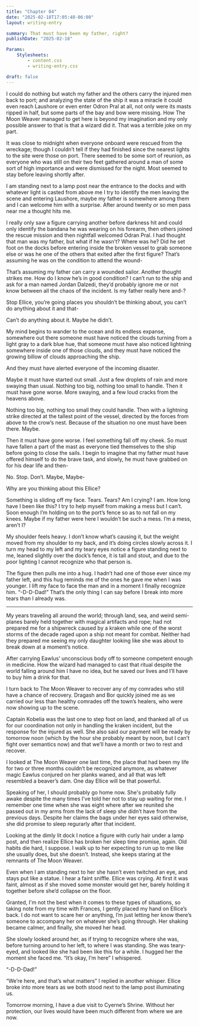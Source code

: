 ```yaml
---
title: "Chapter 04"
date: "2025-02-18T17:05:40-06:00"
layout: writing-entry

summary: That must have been my father, right?
publishDate: "2025-02-18"

Params:
    Stylesheets:
        - content.css
        - writing-entry.css

draft: false
---
```


I could do nothing but watch my father and the others carry the injured men back to port; and analyzing the state of the ship it was a miracle it could even reach Laushore or even enter Odron Pral at all, not only were its masts ripped in half, but some parts of the bay and bow were missing. How The Moon Weaver managed to get here is beyond my imagination and my only possible answer to that is that a wizard did it. That was a terrible joke on my part.

It was close to midnight when everyone onboard were rescued from the wreckage; though I couldn’t tell if they had finished since the nearest lights to the site were those on port. There seemed to be some sort of reunion, as everyone who was still on their two feet gathered around a man of some sort of high importance and were dismissed for the night. Most seemed to stay before leaving shortly after.

I am standing next to a lamp post near the entrance to the docks and with whatever light is casted from above me I try to identify the men leaving the scene and entering Laushore, maybe my father is somewhere among them and I can welcome him with a surprise. After around twenty or so men pass near me a thought hits me.

I really only saw a figure carrying another before darkness hit and could only identify the bandana he was wearing on his forearm, then others joined the rescue mission and then nightfall welcomed Odran Pral. I had thought that man was my father, but what if he wasn’t? Where was he? Did he set foot on the docks before entering inside the broken vessel to grab someone else or was he one of the others that exited after the first figure? That’s assuming he was on the condition to attend the wound-

That’s assuming my father can carry a wounded sailor. Another thought strikes me. How do I know he’s in good condition? I can’t run to the ship and ask for a man named Jordan Dalzedi, they’d probably ignore me or not know between all the chaos of the incident. Is my father really here and-?

Stop Ellice, you’re going places you shouldn’t be thinking about, you can’t do anything about it and that-

Can’t do anything about it. Maybe he didn’t.

My mind begins to wander to the ocean and its endless expanse, somewhere out there someone must have noticed the clouds turning from a light gray to a dark blue hue, that someone must have also noticed lightning somewhere inside one of those clouds, and they must have noticed the growing billow of clouds approaching the ship.

And they must have alerted everyone of the incoming disaster.

Maybe it must have started out small. Just a few droplets of rain and more swaying than usual. Nothing too big, nothing too small to handle. Then it must have gone worse. More swaying, and a few loud cracks from the heavens above.

Nothing too big, nothing too small they could handle. Then with a lightning strike directed at the tallest point of the vessel, directed by the forces from above to the crow’s nest. Because of the situation no one must have been there. Maybe.

Then it must have gone worse. I feel something fall off my cheek. So must have fallen a part of the mast as everyone tied themselves to the ship before going to close the sails. I begin to imagine that my father must have offered himself to do the brave task, and slowly, he must have grabbed on for his dear life and then-

No. Stop. Don’t. Maybe, Maybe-

Why are you thinking about this Ellice?

Something is sliding off my face. Tears. Tears? Am I crying? I am. How long have I been like this? I try to help myself from making a mess but I can’t. Soon enough I’m holding on to the port’s fence so as to not fall on my knees. Maybe if my father were here I wouldn’t be such a mess. I’m a mess, aren’t I?

My shoulder feels heavy. I don’t know what’s causing it, but the weight moved from my shoulder to my back, and it’s doing circles slowly across it. I turn my head to my left and my teary eyes notice a figure standing next to me, leaned slightly over the dock’s fence, it is tall and stout, and due to the poor lighting I cannot recognize who that person is.

The figure then pulls me into a hug. I hadn’t had one of those ever since my father left, and this hug reminds me of the ones he gave me when I was younger. I lift my face to face the man and in a moment I finally recognize him. “-D-D-Dad!” That’s the only thing I can say before I break into more tears than I already was.

---

My years traveling all around the world; through land, sea, and weird semi-planes barely held together with magical artifacts and rope; had not prepared me for a shipwreck caused by a kraken while one of the worst storms of the decade raged upon a ship not meant for combat. Neither had they prepared me seeing my only daughter looking like she was about to break down at a moment’s notice.

After carrying Eawlus’ unconscious body off to someone competent enough in medicine. How the wizard had managed to cast that ritual despite the world falling around him I have no idea, but he saved our lives and I’ll have to buy him a drink for that.

I turn back to The Moon Weaver to recover any of my comrades who still have a chance of recovery. Dragash and Bor quickly joined me as we carried our less than healthy comrades off the town’s healers, who were now showing up to the scene.

Captain Kobelia was the last one to step foot on land, and thanked all of us for our coordination not only in handling the kraken incident, but the response for the injured as well. She also said our payment will be ready by tomorrow noon (which by the hour she probably meant by noon, but I can’t fight over semantics now) and that we’ll have a month or two to rest and recover.

I looked at The Moon Weaver one last time, the place that had been my life for two or three months couldn’t be recognized anymore, as whatever magic Eawlus conjured on her planks waned, and all that was left resembled a beaver’s dam. One day Ellice will be that powerful.

Speaking of her, I should probably go home now. She's probably fully awake despite the many times I’ve told her not to stay up waiting for me. I remember one time when she was eight where after we reunited she passed out in my arms from the lack of sleep she didn’t have from the previous days. Despite her claims the bags under her eyes said otherwise, she did promise to sleep regurarly after that incident.

Looking at the dimly lit dock I notice a figure with curly hair under a lamp post, and then realize Ellice has broken her sleep time promise, again. Old habits die hard, I suppose. I walk up to her expecting to run up to me like she usually does, but she doesn’t. Instead, she keeps staring at the remnants of The Moon Weaver.

Even when I am standing next to her she hasn’t even twitched an eye, and stays put like a statue. I hear a faint sniffle. Ellice was crying. At first it was faint, almost as if she moved some monster would get her, barely holding it together before she’d collapse on the floor.

Granted, I'm not the best when it comes to these types of situations, so taking note from my time with Frances, I gently placed my hand on Ellice’s back. I do not want to scare her or anything, I’m just letting her know there’s someone to accompany her on whatever she’s going through. Her shaking became calmer, and finally, she moved her head.

She slowly looked around her, as if trying to recognize where she was, before turning around to her left, to where I was standing. She was teary-eyed, and looked like she had been like this for a while. I hugged her the moment she faced me. “It’s okay, I’m here” I whispered.

“-D-D-Dad!”

“We’re here, and that’s what matters” I replied in another whisper. Ellice broke into more tears as we both stood next to the lamp post illuminating us.

Tomorrow morning, I have a due visit to Cyerne’s Shrine. Without her protection, our lives would have been much different from where we are now.
